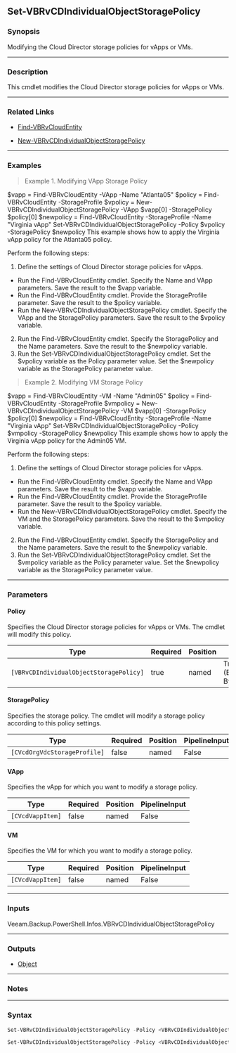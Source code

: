 Set-VBRvCDIndividualObjectStoragePolicy
---------------------------------------

### Synopsis
Modifying the Cloud Director storage policies for vApps or VMs.

---

### Description

This cmdlet modifies the Cloud Director storage policies for vApps or VMs.

---

### Related Links
* [Find-VBRvCloudEntity](Find-VBRvCloudEntity)

* [New-VBRvCDIndividualObjectStoragePolicy](New-VBRvCDIndividualObjectStoragePolicy)

---

### Examples
> Example 1. Modifying VApp Storage Policy

$vapp = Find-VBRvCloudEntity -VApp -Name "Atlanta05"
$policy = Find-VBRvCloudEntity -StorageProfile
$vpolicy = New-VBRvCDIndividualObjectStoragePolicy -VApp $vapp[0] -StoragePolicy $policy[0]
$newpolicy = Find-VBRvCloudEntity -StorageProfile -Name "Virginia vApp"
Set-VBRvCDIndividualObjectStoragePolicy -Policy $vpolicy -StoragePolicy $newpolicy
This example shows how to apply the Virginia vApp policy for the Atlanta05 policy.

Perform the following steps:
1. Define the settings of Cloud Director storage policies for vApps.
- Run the Find-VBRvCloudEntity cmdlet. Specify the Name and VApp parameters. Save the result to the $vapp variable.
- Run the Find-VBRvCloudEntity cmdlet. Provide the StorageProfile parameter. Save the result to the $policy variable.
- Run the New-VBRvCDIndividualObjectStoragePolicy cmdlet. Specify the VApp and the StoragePolicy parameters. Save the result to the $vpolicy variable.
2. Run the Find-VBRvCloudEntity cmdlet. Specify the StoragePolicy and the Name parameters. Save the result to the $newpolicy variable.
3. Run the Set-VBRvCDIndividualObjectStoragePolicy cmdlet. Set the $vpolicy variable as the Policy parameter value. Set the $newpolicy variable as the StoragePolicy parameter value.
> Example 2. Modifying VM Storage Policy

$vapp = Find-VBRvCloudEntity -VM -Name "Admin05"
$policy = Find-VBRvCloudEntity -StorageProfile
$vmpolicy = New-VBRvCDIndividualObjectStoragePolicy -VM $vapp[0] -StoragePolicy $policy[0]
$newpolicy = Find-VBRvCloudEntity -StorageProfile -Name "Virginia vApp"
Set-VBRvCDIndividualObjectStoragePolicy -Policy $vmpolicy -StoragePolicy $newpolicy
This example shows how to apply the Virginia vApp policy for the Admin05 VM.

Perform the following steps:
1. Define the settings of Cloud Director storage policies for vApps.
- Run the Find-VBRvCloudEntity cmdlet. Specify the Name and VApp parameters. Save the result to the $vapp variable.
- Run the Find-VBRvCloudEntity cmdlet. Provide the StorageProfile parameter. Save the result to the $policy variable.
- Run the New-VBRvCDIndividualObjectStoragePolicy cmdlet. Specify the VM and the StoragePolicy parameters. Save the result to the $vmpolicy variable.
2. Run the Find-VBRvCloudEntity cmdlet. Specify the StoragePolicy and the Name parameters. Save the result to the $newpolicy variable.
3. Run the Set-VBRvCDIndividualObjectStoragePolicy cmdlet. Set the $vmpolicy variable as the Policy parameter value. Set the $newpolicy variable as the StoragePolicy parameter value.

---

### Parameters
#### **Policy**
Specifies the  Cloud Director storage policies for vApps or VMs.
The cmdlet will modify this policy.

|Type                                   |Required|Position|PipelineInput                 |
|---------------------------------------|--------|--------|------------------------------|
|`[VBRvCDIndividualObjectStoragePolicy]`|true    |named   |True (ByPropertyName, ByValue)|

#### **StoragePolicy**
Specifies the storage policy.
The cmdlet will modify a storage policy according to this policy settings.

|Type                        |Required|Position|PipelineInput|
|----------------------------|--------|--------|-------------|
|`[CVcdOrgVdcStorageProfile]`|false   |named   |False        |

#### **VApp**
Specifies the vApp for which you want to modify a storage policy.

|Type            |Required|Position|PipelineInput|
|----------------|--------|--------|-------------|
|`[CVcdVappItem]`|false   |named   |False        |

#### **VM**
Specifies the VM for which you want to modify a storage policy.

|Type            |Required|Position|PipelineInput|
|----------------|--------|--------|-------------|
|`[CVcdVappItem]`|false   |named   |False        |

---

### Inputs
Veeam.Backup.PowerShell.Infos.VBRvCDIndividualObjectStoragePolicy

---

### Outputs
* [Object](https://learn.microsoft.com/en-us/dotnet/api/System.Object)

---

### Notes

---

### Syntax
```PowerShell
Set-VBRvCDIndividualObjectStoragePolicy -Policy <VBRvCDIndividualObjectStoragePolicy> [-StoragePolicy <CVcdOrgVdcStorageProfile>] [-VApp <CVcdVappItem>] [<CommonParameters>]
```
```PowerShell
Set-VBRvCDIndividualObjectStoragePolicy -Policy <VBRvCDIndividualObjectStoragePolicy> [-StoragePolicy <CVcdOrgVdcStorageProfile>] [-VM <CVcdVappItem>] [<CommonParameters>]
```
